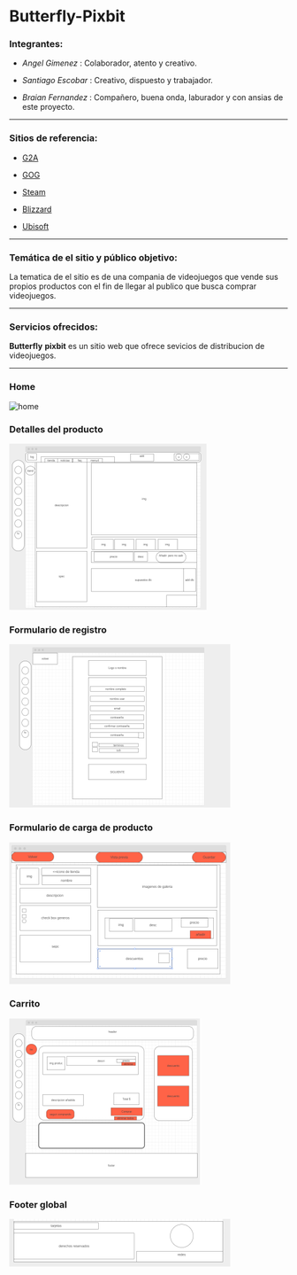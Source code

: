 # **Butterfly**-**Pixbit**


### Integrantes:
- *Angel Gimenez* : Colaborador, atento y creativo.

- *Santiago Escobar* : Creativo, dispuesto y trabajador.

- *Braian Fernandez* : Compañero, buena onda, laburador y con ansias de este proyecto.
--- 
### Sitios de referencia:

* [G2A](https://www.g2a.com/)

* [GOG](https://www.gog.com/ )
 
* [Steam](https://store.steampowered.com/)


* [Blizzard](https://www.blizzard.com)

* [Ubisoft](https://www.ubisoft.com )
---
### Temática  de el sitio y público objetivo:
La tematica de el sitio es de una compania de videojuegos que vende sus propios productos con el fin de llegar al publico que busca comprar videojuegos.   


---
### Servicios ofrecidos:

 **Butterfly** **pixbit** es un sitio web que ofrece sevicios de distribucion de videojuegos.

---




### Home
![home](./img/productos.png "home")

### Detalles del producto
![detalles](./img/detallesProducto.png "Detalles del Producto" )

### Formulario de registro
![formularioRegis](./img/formularioUsu.png "Formulario de registro" )

### Formulario de carga de producto
![ModificaUsuario](./img/modificaAdmin.png " Formulario de carga de producto")

### Carrito
![Carrito](./img/carrito.png)

### Footer global
![footer](./img/footer.png "Footer")









